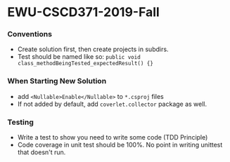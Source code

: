 # EWU-CSCD371-2019-Fall

### Conventions

- Create solution first, then create projects in subdirs.
- Test should be named like so: `public void class_methodBeingTested_expectedResult() {}`

### When Starting New Solution

- add `<Nullable>Enable</Nullable>` to `*.csproj` files
- If not added by default, add `coverlet.collector` package as well.

### Testing
- Write a test to show you need to write some code (TDD Principle)
- Code coverage in unit test should be 100%. No point in writing unittest that doesn't run.
